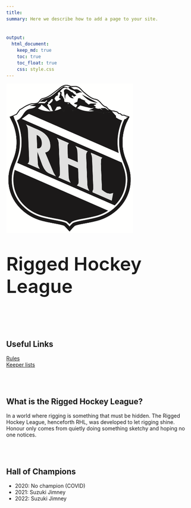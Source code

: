 ```yaml
---
title:
summary: Here we describe how to add a page to your site.


output:
  html_document:
    keep_md: true
    toc: true
    toc_float: true
    css: style.css
---
```


<p align="left">
  <img height="400" src="rhl2.png">
</p>


<p style="font-weight:600; font-size:50px">Rigged Hockey League</p> 


</br>
</br>

## Useful Links
[Rules](https://www.jeremylabrecque.org/rhl/rules/)     
[Keeper lists](https://www.jeremylabrecque.org/rhl/keepers/)

</br>
</br>

## What is the Rigged Hockey League?
In a world where rigging is something that must be hidden. The Rigged Hockey League, henceforth RHL, was developed to let rigging shine. Honour only comes from quietly doing something sketchy and hoping no one notices.

</br>
</br>

## Hall of Champions

- 2020: No champion (COVID)
- 2021: Suzuki Jimney
- 2022: Suzuki Jimney
